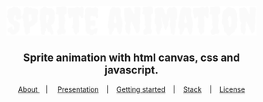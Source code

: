 <div align="center">
   <img alt="sprite-animation" src="github/sprite-animation-logo.svg" width="600px" />
</div>

<div align="center">
  <h2>Sprite animation with html canvas, css and javascript.</h2>
</div>

<p align="center" >
  <a href="#about"> About </a> &nbsp;&nbsp;&nbsp;| &nbsp;&nbsp;&nbsp;
  <a href="#presentation">Presentation</a> &nbsp;&nbsp;&nbsp;|&nbsp;&nbsp;&nbsp;
  <a href="#getting-started">Getting started</a> &nbsp;&nbsp;&nbsp;|&nbsp;&nbsp;&nbsp;
  <a href="#technologies">Stack</a> &nbsp;&nbsp;&nbsp;|&nbsp;&nbsp;&nbsp;
  <a href="#license">License</a>
</p>
